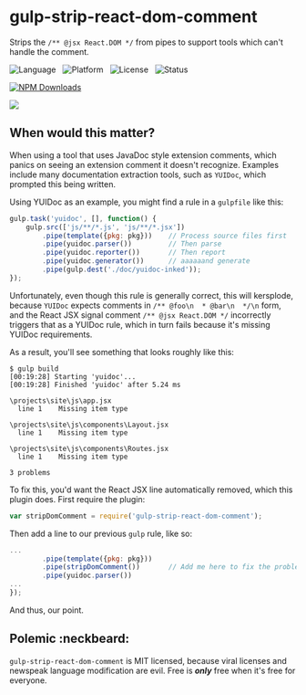 gulp-strip-react-dom-comment
============================

Strips the `/** @jsx React.DOM */` from pipes to support tools which can't 
handle the comment.

![Language](http://img.shields.io/badge/Language-JavaScript-000000.svg) &nbsp;
![Platform](http://img.shields.io/badge/Platform-NPM-000000.svg) &nbsp;
![License](http://img.shields.io/badge/License-MIT-000055.svg) &nbsp;
![Status](http://img.shields.io/travis/StoneCypher/gulp-strip-react-dom-comment.svg)

[![NPM Downloads](http://img.shields.io/npm/dm/gulp-strip-react-dom-comment.svg)](https://npmjs.org/package/gulp-strip-react-dom-comment.js)

![](https://nodei.co/npm/gulp-strip-react-dom-comment.png?stars=true&downloads=true)



When would this matter?
-----------------------

When using a tool that uses JavaDoc style extension comments, which panics on 
seeing an extension comment it doesn't recognize.  Examples include many 
documentation extraction tools, such as `YUIDoc`, which prompted this being
written.

Using YUIDoc as an example, you might find a rule in a `gulpfile` like this:

```javascript
gulp.task('yuidoc', [], function() {
    gulp.src(['js/**/*.js', 'js/**/*.jsx'])
        .pipe(template({pkg: pkg}))    // Process source files first
        .pipe(yuidoc.parser())         // Then parse
        .pipe(yuidoc.reporter())       // Then report
        .pipe(yuidoc.generator())      // aaaaaand generate
        .pipe(gulp.dest('./doc/yuidoc-inked'));
});
```

Unfortunately, even though this rule is generally correct, this will kersplode,
because `YUIDoc` expects comments in `/** @foo\n  * @bar\n  */\n` form, and
the React JSX signal comment `/** @jsx React.DOM */` incorrectly triggers that
as a YUIDoc rule, which in turn fails because it's missing YUIDoc requirements.

As a result, you'll see something that looks roughly like this:

```
$ gulp build
[00:19:28] Starting 'yuidoc'...
[00:19:28] Finished 'yuidoc' after 5.24 ms

\projects\site\js\app.jsx
  line 1    Missing item type

\projects\site\js\components\Layout.jsx
  line 1    Missing item type

\projects\site\js\components\Routes.jsx
  line 1    Missing item type

3 problems
```

To fix this, you'd want the React JSX line automatically removed, which this
plugin does.  First require the plugin:

```javascript
var stripDomComment = require('gulp-strip-react-dom-comment');
```

Then add a line to our previous `gulp` rule, like so:

```javascript
...
        .pipe(template({pkg: pkg}))
        .pipe(stripDomComment())       // Add me here to fix the problem!
        .pipe(yuidoc.parser())
...
});
```

And thus, our point.



Polemic :neckbeard:
-------------------

`gulp-strip-react-dom-comment` is MIT licensed, because viral licenses and newspeak language modification are evil.  Free is ***only*** free when it's free for everyone.
